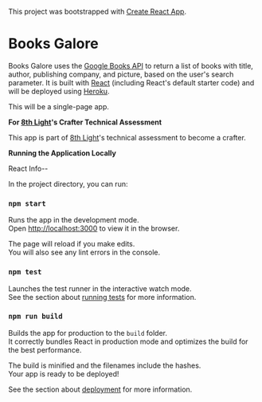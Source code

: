 This project was bootstrapped with [Create React App](https://github.com/facebook/create-react-app).

# Books Galore


Books Galore uses the [Google Books API](https://developers.google.com/books/docs/overview) to return a list of books with title, author, publishing company, and picture, based on the user's search parameter. It is built with [React]() (including React's default starter code) and will be deployed using [Heroku](https://www.heroku.com/home).

This will be a single-page app.

**For [8th Light](https://8thlight.com/)'s Crafter Technical Assessment**

This app is part of [8th Light](https://8thlight.com/)'s technical assessment to become a crafter. 


**Running the Application Locally**

React Info--

In the project directory, you can run:

### `npm start`

Runs the app in the development mode.<br>
Open [http://localhost:3000](http://localhost:3000) to view it in the browser.

The page will reload if you make edits.<br>
You will also see any lint errors in the console.

### `npm test`

Launches the test runner in the interactive watch mode.<br>
See the section about [running tests](https://facebook.github.io/create-react-app/docs/running-tests) for more information.

### `npm run build`

Builds the app for production to the `build` folder.<br>
It correctly bundles React in production mode and optimizes the build for the best performance.

The build is minified and the filenames include the hashes.<br>
Your app is ready to be deployed!

See the section about [deployment](https://facebook.github.io/create-react-app/docs/deployment) for more information.

